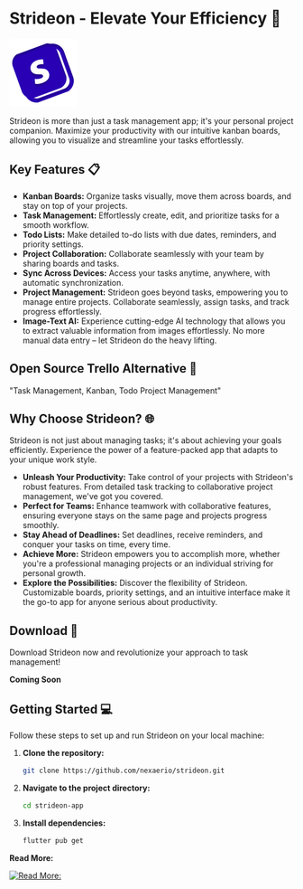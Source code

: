 # Strideon - Elevate Your Efficiency 🚀

![Strideon Logo](https://github.com/nexaerio/strideon/blob/master/logo.png)

Strideon is more than just a task management app; it's your personal project companion. Maximize your productivity with our intuitive kanban boards, allowing you to visualize and streamline your tasks effortlessly.

## Key Features 📋

- **Kanban Boards:** Organize tasks visually, move them across boards, and stay on top of your projects.
- **Task Management:** Effortlessly create, edit, and prioritize tasks for a smooth workflow.
- **Todo Lists:** Make detailed to-do lists with due dates, reminders, and priority settings.
- **Project Collaboration:** Collaborate seamlessly with your team by sharing boards and tasks.
- **Sync Across Devices:** Access your tasks anytime, anywhere, with automatic synchronization.
- **Project Management:** Strideon goes beyond tasks, empowering you to manage entire projects. Collaborate seamlessly, assign tasks, and track progress effortlessly.
- **Image-Text AI:** Experience cutting-edge AI technology that allows you to extract valuable information from images effortlessly. No more manual data entry – let Strideon do the heavy lifting.

## Open Source Trello Alternative 🎯

"Task Management, Kanban, Todo Project Management"

## Why Choose Strideon? 🌐

Strideon is not just about managing tasks; it's about achieving your goals efficiently. Experience the power of a feature-packed app that adapts to your unique work style.

- **Unleash Your Productivity:** Take control of your projects with Strideon's robust features. From detailed task tracking to collaborative project management, we've got you covered.
- **Perfect for Teams:** Enhance teamwork with collaborative features, ensuring everyone stays on the same page and projects progress smoothly.
- **Stay Ahead of Deadlines:** Set deadlines, receive reminders, and conquer your tasks on time, every time.
- **Achieve More:** Strideon empowers you to accomplish more, whether you're a professional managing projects or an individual striving for personal growth.
- **Explore the Possibilities:** Discover the flexibility of Strideon. Customizable boards, priority settings, and an intuitive interface make it the go-to app for anyone serious about productivity.

## Download 📲

Download Strideon now and revolutionize your approach to task management!

**Coming Soon**

## Getting Started 💻

Follow these steps to set up and run Strideon on your local machine:

1. **Clone the repository:**
 
   ```bash
   git clone https://github.com/nexaerio/strideon.git

2. **Navigate to the project directory:**
 
   ```bash
   cd strideon-app
   
3. **Install dependencies:**

   ```bash
   flutter pub get

**Read More:**   

[![Read More:](https://github.com/Medium/medium-logos/blob/master/01_Logo/02_White/PNG/RGB/Medium-Logo-White-RGB%401x.png)](https://medium.com/@nexaerio/strideon-unleashing-efficiency-in-project-and-task-management-fe265eb0d2b0)

